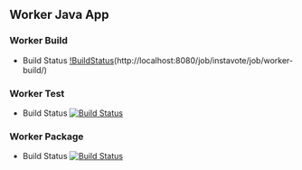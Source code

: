 ## Worker Java App

### Worker Build
* Build Status
[!BuildStatus](http://localhost:8080/job/instavote/job/worker-build/)(http://localhost:8080/job/instavote/job/worker-build/)

### Worker Test
* Build Status
[![Build Status](http://localhost:8080/buildStatus/icon?job=instavote%2Fworker-test&subject=Unittest)](http://localhost:8080/job/instavote/job/worker-test/)

### Worker Package
* Build Status
[![Build Status](http://localhost:8080/buildStatus/icon?job=instavote%2Fworker-package)](http://localhost:8080/job/instavote/job/worker-package/)
